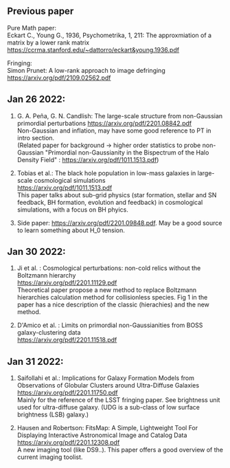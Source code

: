 ## Previous paper
Pure Math paper: \
Eckart C., Young G., 1936, Psychometrika, 1, 211: The approxmiation of a matrix by a lower rank matrix
https://ccrma.stanford.edu/~dattorro/eckart&young.1936.pdf

Fringing: \
Simon Prunet: A low-rank approach to image defringing \
https://arxiv.org/pdf/2109.02562.pdf

## Jan 26 2022:
1. G. A. Peña, G. N. Candlish: The large-scale structure from non-Gaussian primordial perturbations
https://arxiv.org/pdf/2201.08842.pdf \
Non-Gaussian and inflation, may have some good reference to PT in intro section. \
(Related paper for background -> higher order statistics to probe non-Gaussian  "Primordial non-Gaussianity in the Bispectrum of the Halo Density Field"
: https://arxiv.org/pdf/1011.1513.pdf)

2. Tobias et al.: The black hole population in low-mass galaxies in large-scale cosmological simulations \
https://arxiv.org/pdf/1011.1513.pdf \
This paper talks about sub-grid physics (star formation, stellar and SN feedback, BH formation, evolution and feedback) in cosmological simulations, with a focus on BH phyics.

3. Side paper: https://arxiv.org/pdf/2201.09848.pdf. May be a good source to learn something about H_0 tension.

## Jan 30 2022:
1. Ji et al. : Cosmological perturbations: non-cold relics without the Boltzmann hierarchy \
https://arxiv.org/pdf/2201.11129.pdf  \
Theoretical paper propose a new method to replace Boltzmann hierarchies calculation method for collisionless species. Fig 1 in the paper has a nice description of the classic (hierachies) and the new method.

2. D'Amico et al. : Limits on primordial non-Gaussianities from BOSS galaxy-clustering data \
https://arxiv.org/pdf/2201.11518.pdf

## Jan 31 2022:
1. Saifollahi et al.: Implications for Galaxy Formation Models from Observations of Globular Clusters around Ultra-Diffuse Galaxies \
https://arxiv.org/pdf/2201.11750.pdf \
Mainly for the reference of the LSST fringing paper. See brightness unit used for ultra-diffuse galaxy. (UDG is a sub-class of low surface brightness (LSB) galaxy.)

2. Hausen and Robertson:  FitsMap: A Simple, Lightweight Tool For Displaying Interactive Astronomical Image and Catalog Data \
https://arxiv.org/pdf/2201.12308.pdf \
A new imaging tool (like DS9..). This paper offers a good overview of the current imaging toolist.

